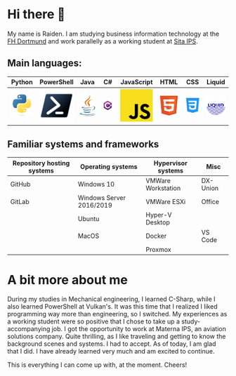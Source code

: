 # Hi there 👋

My name is Raiden. I am studying business information technology at the [FH Dortmund][1] and work parallelly as a working student at [Sita IPS][2].

[1]: https://www.fh-dortmund.de
[2]: https://materna-ips.com

## Main languages:

<div style="img { width: 60px; }">

|  Python   | PowerShell |   Java    |    C#     | JavaScript |   HTML    |    CSS    |   Liquid   |
| :-------: | :--------: | :-------: | :-------: | :--------: | :-------: | :-------: | :--------: |
| ![img][3] | ![img][4]  | ![img][5] | ![img][6] | ![img][7]  | ![img][8] | ![img][9] | ![img][10] |

[3]: https://raw.githubusercontent.com/raiden-e/raiden-e/main/img/python.svg
[4]: https://raw.githubusercontent.com/raiden-e/raiden-e/main/img/powershell.svg
[5]: https://raw.githubusercontent.com/raiden-e/raiden-e/main/img/java.svg
[6]: https://raw.githubusercontent.com/raiden-e/raiden-e/main/img/csharp.svg
[7]: https://raw.githubusercontent.com/raiden-e/raiden-e/main/img/javascript.svg
[8]: https://raw.githubusercontent.com/raiden-e/raiden-e/main/img/html.svg
[9]: https://raw.githubusercontent.com/raiden-e/raiden-e/main/img/css.svg
[10]: https://raw.githubusercontent.com/raiden-e/raiden-e/main/img/Liquid_s.png
[11]: https://raw.githubusercontent.com/raiden-e/raiden-e/main/img/swift.svg

</div>

## Familiar systems and frameworks

| Repository hosting systems | Operating systems        | Hypervisor systems | Misc     |
| -------------------------- | ------------------------ | ------------------ | -------- |
| GitHub                     | Windows 10               | VMWare Workstation | DX-Union |
| GitLab                     | Windows Server 2016/2019 | VMWare ESXi        | Office   |
|                            | Ubuntu                   | Hyper-V Desktop    |          |
|                            | MacOS                    | Docker             | VS Code  |
|                            |                          | Proxmox            |          |

# A bit more about me

During my studies in Mechanical engineering, I learned C-Sharp, while I also learned PowerShell at Vulkan's.
It was this time that I realized I liked programming way more than engineering, so I switched.
My experiences as a working student were so positive that I chose to take up a study-accompanying job.
I got the opportunity to work at Materna IPS, an aviation solutions company. Quite thrilling, as I like traveling and getting to know the background scenes and systems.
I had to accept. As of today, I am glad that I did. I have already learned very much and am excited to continue.

This is everything I can come up with, at the moment. Cheers!
